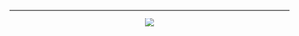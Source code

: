 

<p align="left">
<hr>
<p align="center">
    <img src="https://skillicons.dev/icons?i=html,css,js,php,py,r,java,c,nodejs,mysql,vscode,windows"
 </p>
